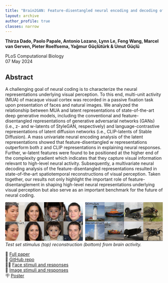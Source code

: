 ```yaml
---
title: "Brain2GAN: Feature-disentangled neural encoding and decoding of visual perception in the primate brain"
layout: archive
author_profile: true
classes: narrow
---
```


**Thirza Dado, Paolo Papale, Antonio Lozano, Lynn Le, Feng Wang, Marcel van Gerven, Pieter Roelfsema, Yağmur Güçlütürk & Umut Güçlü**

PLoS Computational Biology  
07 May 2024 

## Abstract
A challenging goal of neural coding is to characterize the neural representations underlying visual perception. To this end, multi-unit activity (MUA) of macaque visual cortex was recorded in a passive fixation task upon presentation of faces and natural images. We analyzed the relationship between MUA and latent representations of state-of-the-art deep generative models, including the conventional and feature-disentangled representations of generative adversarial networks (GANs) (i.e., z- and w-latents of StyleGAN, respectively) and language-contrastive representations of latent diffusion networks (i.e., CLIP-latents of Stable Diffusion). A mass univariate neural encoding analysis of the latent representations showed that feature-disentangled w representations outperform both z and CLIP representations in explaining neural responses. Further, w-latent features were found to be positioned at the higher end of the complexity gradient which indicates that they capture visual information relevant to high-level neural activity. Subsequently, a multivariate neural decoding analysis of the feature-disentangled representations resulted in state-of-the-art spatiotemporal reconstructions of visual perception. Taken together, our results not only highlight the important role of feature-disentanglement in shaping high-level neural representations underlying visual perception but also serve as an important benchmark for the future of neural coding.


![b2g-xl_image](/assets/images/work/abstr.png)
_Test set stimulus (top) reconstruction (bottom) from brain activity._

📝 [Full paper](https://doi.org/10.1371/journal.pcbi.1012058)  
🔑 [GitHub repo](https://github.com/neuralcodinglab/brain2gan)  
👩‍🦰 [Face stimuli and responses](https://figshare.com/articles/dataset/Brain2GAN_StyleGAN3_/25638114)  
🌄 [Image stimuli and responses](https://figshare.com/articles/dataset/Brain2GAN_StyleGAN-XL_/25637856)  
🪧 [Poster](/assets/files/ccn23.pdf)  




<!-- <table>
  <tr>
    <td><img src="/assets/images/work/0093.gif"></td>
    <td><img src="/assets/images/work/0018.gif"></td>
    <td><img src="/assets/images/work/0038.gif"></td>
    <td><img src="/assets/images/work/0001.gif"></td>
    <td><img src="/assets/images/work/0094.gif"></td>
    <td><img src="/assets/images/work/0197.gif"></td>
    <td><img src="/assets/images/work/0081.gif"></td>
    <td><img src="/assets/images/work/0114.gif"></td>
  </tr>
</table>
*Time-based reconstruction: meaningful information is extracted from the stimulus-evoked brain responses in time.* -->